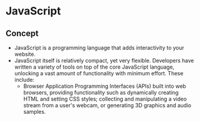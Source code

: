 # JavaScript

## Concept

- JavaScript is a programming language that adds interactivity to your website. 
- JavaScript itself is relatively compact, yet very flexible. Developers have written a variety of tools on top of the core JavaScript language, unlocking a vast amount of functionality with minimum effort. These include:
   - Browser Application Programming Interfaces (APIs) built into web browsers, providing functionality such as dynamically creating HTML and setting CSS styles; collecting and manipulating a video stream from a user's webcam, or generating 3D graphics and audio samples.
